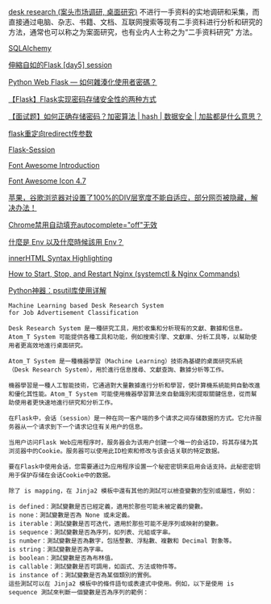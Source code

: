 [desk research (案头市场调研, 桌面研究)](https://baike.baidu.com/item/%E6%A1%8C%E9%9D%A2%E7%A0%94%E7%A9%B6/13479528)
不进行一手资料的实地调研和采集，而直接通过电脑、杂志、书籍、文档、互联网搜索等现有二手资料进行分析和研究的方法，通常也可以称之为案面研究，也有业内人士称之为“二手资料研究” 方法。

[SQLAlchemy](https://flask-sqlalchemy.palletsprojects.com/en/3.0.x/quickstart/)

[伸縮自如的Flask [day5] session](https://ithelp.ithome.com.tw/articles/10256541)

[Python Web Flask — 如何雜湊化使用者密碼？](https://medium.com/seaniap/python-web-flask-%E5%A6%82%E4%BD%95%E9%9B%9C%E6%B9%8A%E5%8C%96%E4%BD%BF%E7%94%A8%E8%80%85%E5%AF%86%E7%A2%BC-b6dec03c3332)

[【Flask】Flask实现密码存储安全性的两种方式](https://blog.csdn.net/White_Idiot/article/details/78378436)

[【面试题】如何正确存储密码？加密算法 | hash | 数据安全 | 加盐都是什么意思？](https://www.bilibili.com/video/BV1Ch411K74f/?spm_id_from=top_right_bar_window_dynamic.content.click&vd_source=321cde0fad227f78b3a5c63379a71f04)

[flask重定向redirect传参数](https://blog.csdn.net/weixin_40612082/article/details/90600246)

[Flask-Session](https://flask-session.readthedocs.io/en/latest/)

[Font Awesome Introduction](https://www.w3schools.com/icons/fontawesome_icons_intro.asp)

[Font Awesome Icon 4.7](https://fontawesome.com/v4/icons/)

[苹果，谷歌浏览器对设置了100%的DIV层宽度不能自适应，部分网页被隐藏，解决办法！](https://blog.csdn.net/PainsOnline/article/details/7466810)

[Chrome禁用自动填充autocomplete="off"无效](https://www.jianshu.com/p/3bbc6420ce96)

[什麼是 Env 以及什麼時候該用 Env？](https://israynotarray.com/other/20230218/3618693250/)

[innerHTML Syntax Highlighting](https://marketplace.visualstudio.com/items?itemName=nicolasparada.innerhtml)

[How to Start, Stop, and Restart Nginx (systemctl & Nginx Commands)](https://phoenixnap.com/kb/nginx-start-stop-restart)

[Python神器：psutil库使用详解](https://mp.weixin.qq.com/s/Y602E1ra-PXTBlI4xCih9g)
```
Machine Learning based Desk Research System
for Job Advertisement Classification

Desk Research System 是一種研究工具，用於收集和分析現有的文獻、數據和信息。Atom_T System 可能提供各種工具和功能，例如搜索引擎、文獻庫、分析工具等，以幫助使用者更高效地進行桌面研究。
```

```
Atom_T System 是一種機器學習（Machine Learning）技術為基礎的桌面研究系統（Desk Research System），用於進行信息搜尋、文獻查詢、數據分析等工作。
```

```
機器學習是一種人工智能技術，它通過對大量數據進行分析和學習，使計算機系統能夠自動改進和優化其性能。Atom_T System 可能使用機器學習算法來自動識別和提取關鍵信息，從而幫助使用者更快速地進行研究和分析工作。
```

```
在Flask中，会话（session）是一种在同一客户端的多个请求之间存储数据的方式。它允许服务器从一个请求到下一个请求记住有关用户的信息。

当用户访问Flask Web应用程序时，服务器会为该用户创建一个唯一的会话ID，将其存储为其浏览器中的Cookie。服务器可以使用此ID检索和修改与该会话关联的特定数据。

要在Flask中使用会话，您需要通过为应用程序设置一个秘密密钥来启用会话支持。此秘密密钥用于保护存储在会话Cookie中的数据。
```

```
除了 is mapping，在 Jinja2 模板中還有其他的測試可以檢查變數的型別或屬性，例如：

is defined：測試變數是否已經定義，適用於那些可能未被定義的變數。
is none：測試變數是否為 None 或未定義。
is iterable：測試變數是否可迭代，適用於那些可能不是序列或映射的變數。
is sequence：測試變數是否為序列，如列表、元組或字串。
is number：測試變數是否為數字，包括整數、浮點數、複數和 Decimal 對象等。
is string：測試變數是否為字串。
is boolean：測試變數是否為布林值。
is callable：測試變數是否可調用，如函式、方法或物件等。
is instance of：測試變數是否為某個類別的實例。
這些測試可以在 Jinja2 模板中的條件語句或表達式中使用。例如，以下是使用 is sequence 測試來判斷一個變數是否為序列的範例：
```